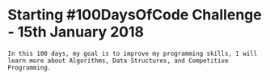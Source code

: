 # Starting #100DaysOfCode Challenge - 15th January 2018

	In this 100 days, my goal is to improve my programming skills, I will learn more about Algorithms, Data Structures, and Competitive Programming.
